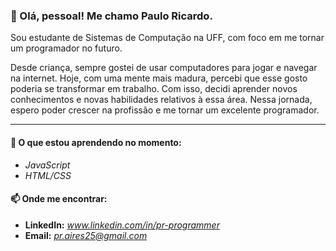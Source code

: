 ### 👋 Olá, pessoal! Me chamo Paulo Ricardo.

<p>Sou estudante de Sistemas de Computação na UFF, com foco em me tornar um programador no futuro.</p>

Desde criança, sempre gostei de usar computadores para jogar e navegar na internet. Hoje, com uma mente mais madura, percebi que esse gosto poderia se transformar em trabalho. Com isso, decidi aprender novos conhecimentos e novas habilidades relativos à essa área. Nessa jornada, espero poder crescer na profissão e me tornar um excelente programador.

---

#### 🌱 O que estou aprendendo no momento:
* *JavaScript*
* *HTML/CSS*

#### 📫 Onde me encontrar:
* **LinkedIn:** *www.linkedin.com/in/pr-programmer*
* **Email:** *pr.aires25@gmail.com*

